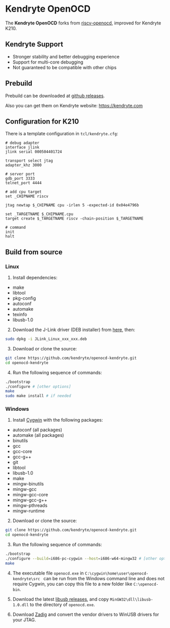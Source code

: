 Kendryte OpenOCD
=======

The **Kendryte OpenOCD** forks from [riscv-openocd](https://github.com/riscv/riscv-openocd), improved for Kendryte K210.

## Kendryte Support

* Stronger stability and better debugging experience
* Support for multi-core debugging
* Not guaranteed to be compatible with other chips
  
## Prebuild

Prebuild can be downloaded at [github releases](https://github.com/kendryte/openocd-kendryte/releases).

Also you can get them on Kendryte website: https://kendryte.com

## Configuration for K210

There is a template configuration in `tcl/kendryte.cfg`:
```
# debug adapter
interface jlink
jlink serial 000504401724

transport select jtag
adapter_khz 3000

# server port
gdb_port 3333
telnet_port 4444

# add cpu target
set _CHIPNAME riscv

jtag newtap $_CHIPNAME cpu -irlen 5 -expected-id 0x04e4796b

set _TARGETNAME $_CHIPNAME.cpu
target create $_TARGETNAME riscv -chain-position $_TARGETNAME

# command
init
halt
```

## Build from source

### Linux

1. Install dependencies:
* make
* libtool
* pkg-config
* autoconf
* automake
* texinfo
* libusb-1.0
  
2. Download the J-Link driver (DEB installer) from [here](https://www.segger.com/downloads/jlink/#J-LinkSoftwareAndDocumentationPack), then:
```bash
sudo dpkg -i JLink_Linux_xxx_xxx.deb
```

3. Download or clone the source:
```bash
git clone https://github.com/kendryte/openocd-kendryte.git
cd openocd-kendryte
```

4. Run the following sequence of commands:
```bash
./bootstrap
./configure # [other options]
make
sudo make install # if needed
```

### Windows

1. Install [Cygwin](http://www.cygwin.com/) with the following packages:
* autoconf (all packages)
* automake (all packages)
* binutils
* gcc
* gcc-core
* gcc-g++
* git
* libtool
* libusb-1.0
* make
* mingw-binutils
* mingw-gcc
* mingw-gcc-core
* mingw-gcc-g++
* mingw-pthreads
* mingw-runtime

2. Download or clone the source:
```bash
git clone https://github.com/kendryte/openocd-kendryte.git
cd openocd-kendryte
```

3. Run the following sequence of commands:
```bash
./bootstrap
./configure --build=i686-pc-cygwin --host=i686-w64-mingw32 # [other options]
make
```

4. The executable file `openocd.exe` in `C:\cygwin\home\user\openocd-kendryte\src ` can be run from the Windows command line and does not require Cygwin, you can copy this file to a new folder like `C:\openocd-bin`.

5. Download the latest [libusb releases](https://sourceforge.net/projects/libusb/), and copy `MinGW32\dll\libusb-1.0.dll` to the directory of `openocd.exe`.

6. Download [Zadig](http://zadig.akeo.ie/) and convert the vendor drivers to WinUSB drivers for your JTAG.

